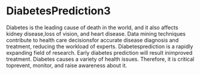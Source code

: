 # DiabetesPrediction3
Diabetes is the leading cause of death in the world, and it also affects kidney disease,loss of vision, and heart disease. Data mining techniques contribute to health care decisionsfor accurate disease diagnosis and treatment, reducing the workload of experts. Diabetesprediction is a rapidly expanding field of research. Early diabetes prediction will result inimproved treatment. Diabetes causes a variety of health issues. Therefore, it is critical toprevent, monitor, and raise awareness about it.
